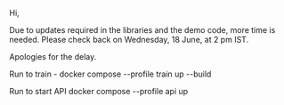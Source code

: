 Hi,

Due to updates required in the libraries and the demo code, more time is needed. Please check back on Wednesday, 18 June, at 2 pm IST.

Apologies for the delay.


Run to train - 
docker compose --profile train up --build

Run to start API
docker compose --profile api up